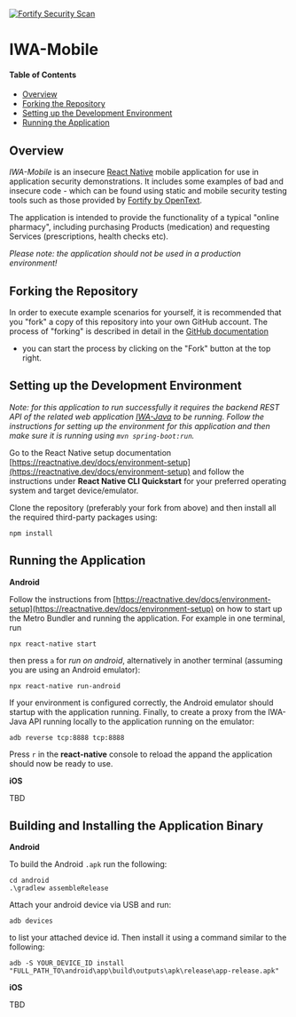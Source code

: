 [![Fortify Security Scan](https://github.com/fortify-presales/IWA-Mobile/actions/workflows/fortify.yml/badge.svg)](https://github.com/fortify-presales/IWA-Mobile/actions/workflows/fortify.yml)

# IWA-Mobile

#### Table of Contents

* [Overview](#overview)
* [Forking the Repository](#forking-the-repository)
* [Setting up the Development Environment](#setting-up-the-development-environment)
* [Running the Application](#running-the-application)

## Overview

_IWA-Mobile_ is an insecure [React Native](https://reactnative.dev/) mobile application for use in application security demonstrations. 
It includes some examples of bad  and insecure code - which can be found using static and mobile security testing tools such 
as those provided by [Fortify by OpenText](https://www.microfocus.com/en-us/cyberres/application-security).

The application is intended to provide the functionality of a typical "online pharmacy", including purchasing Products (medication)
and requesting Services (prescriptions, health checks etc). 

*Please note: the application should not be used in a production environment!*

## Forking the Repository

In order to execute example scenarios for yourself, it is recommended that you "fork" a copy of this repository into
your own GitHub account. The process of "forking" is described in detail in the [GitHub documentation](https://docs.github.com/en/github/getting-started-with-github/fork-a-repo) 
- you can start the process by clicking on the "Fork" button at the top right.


## Setting up the Development Environment

_Note: for this application to run successfully it requires the backend REST API of the related web application
[IWA-Java](https://github.com/fortify/IWA-Java) to be running. Follow the instructions for setting up
the environment for this application and then make sure it is running using `mvn spring-boot:run`._

Go to the React Native setup documentation [https://reactnative.dev/docs/environment-setup](https://reactnative.dev/docs/environment-setup)
and follow the instructions under **React Native CLI Quickstart** for your preferred operating
system and target device/emulator.

Clone the repository (preferably your fork from above) and then install all the required third-party packages using:

```aidl
npm install
```

Running the Application
-----------------------

**Android**

Follow the instructions from [https://reactnative.dev/docs/environment-setup](https://reactnative.dev/docs/environment-setup)
on how to start up the Metro Bundler and running the application. For example in one terminal, run

```aidl
npx react-native start
```

then press `a` for *run on android*, alternatively in another terminal (assuming you are using an Android emulator):

```aidl
npx react-native run-android
```

If your environment is configured correctly, the Android emulator should startup with the application running.
Finally, to create a proxy from the IWA-Java API running locally to the application running on the emulator:

```aidl
adb reverse tcp:8888 tcp:8888
```

Press `r` in the **react-native** console to reload the appand the application should now be ready to use.

**iOS**

TBD

Building and Installing the Application Binary
----------------------------------------------

**Android**

To build the Android `.apk` run the following:

```
cd android
.\gradlew assembleRelease
```

Attach your android device via USB and run:

```
adb devices
```

to list your attached device id. Then install it using a command similar
to the following:

```
adb -S YOUR_DEVICE_ID install "FULL_PATH_TO\android\app\build\outputs\apk\release\app-release.apk"
```

**iOS**

TBD
